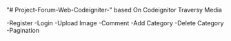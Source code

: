 "# Project-Forum-Web-Codeigniter-" 
based On Codeignitor Traversy Media

-Register
-Login
-Upload Image
-Comment
-Add Category
-Delete Category
-Pagination

